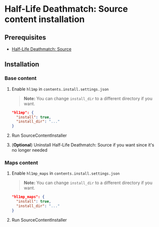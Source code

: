 # Half-Life Deathmatch: Source content installation

## Prerequisites

- [Half-Life Deathmatch: Source](../../../game-installation/game-installation/half-life-deathmatch-source.md)

## Installation

### Base content

1. Enable `hl1mp` in `contents.install.settings.json`

   > **Note:** You can change `install_dir` to a different directory if you want.

   ```json
   "hl1mp": {
     "install": true,
     "install_dir": "..."
   }
   ```

2. Run SourceContentInstaller
3. (**Optional**) Uninstall Half-Life Deathmatch: Source if you want since it's no longer needed

### Maps content

1. Enable `hl1mp_maps` in `contents.install.settings.json`

   > **Note:** You can change `install_dir` to a different directory if you want.

   ```json
   "hl1mp_maps": {
     "install": true,
     "install_dir": "..."
   }
   ```

2. Run SourceContentInstaller

